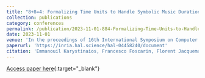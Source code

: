 ```yaml
---
title: "8+8=4: Formalizing Time Units to Handle Symbolic Music Durations"
collection: publications
category: conferences
permalink: /publication/2023-11-01-884-Formalizing-Time-Units-to-Handle-Symbolic-Music-Durations
date: 2023-11-01
venue: 'In the proceedings of 16th International Symposium on Computer Music Multidisciplinary Research (CMMR)'
paperurl: 'https://inria.hal.science/hal-04458240/document'
citation: 'Emmanouil Karystinaios, Francesco Foscarin, Florent Jacquemard, Masahiko Sakai, Satoshi Tojo, Gerhard Widmer, &quot;8+8=4: Formalizing Time Units to Handle Symbolic Music Durations&quot; In the proceedings of 16th International Symposium on Computer Music Multidisciplinary Research (CMMR), 2023.'
---
```

[Access paper here](https://inria.hal.science/hal-04458240){:target="_blank"}
